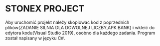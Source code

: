 # STONEX PROJECT
 Aby uruchomić projekt należy skopiowac kod z poprzednich plików(ZADANIE SILNIA DLA DOWOLNEJ LICZBY,APK BANK) i wkleić do edytora kodu(Visual Studio 2019), osobno dla każdego zadania. Program został napisany w języku C#.

